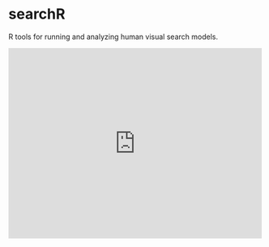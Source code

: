 # searchR
R tools for running and analyzing human visual search models.

<embed src="https://drive.google.com/viewerng/viewer?embedded=true&url=https://www.calenwalshe.com/talk/cosyne2020/cosyne2020.pdf" width="500" height="375">
